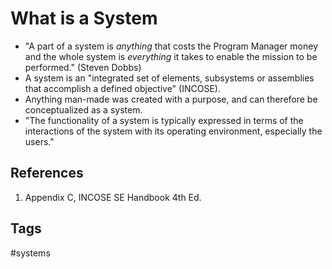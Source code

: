 # What is a System 

* "A part of a system is *anything* that costs the Program Manager money and the whole system is *everything* it takes to enable the mission to be performed." (Steven Dobbs)  
* A system is an "integrated set of elements, subsystems or assemblies that accomplish a defined objective" (INCOSE).  
* Anything man-made was created with a purpose, and can therefore be conceptualized as a system.  
* "The functionality of a system is typically expressed in terms of the interactions of the system with its operating environment, especially the users."  

## References
1. Appendix C, INCOSE SE Handbook 4th Ed.  

## Tags
#systems
